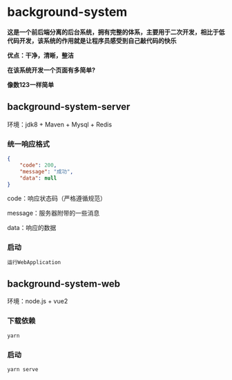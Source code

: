 # background-system

**这是一个前后端分离的后台系统，拥有完整的体系，主要用于二次开发，相比于低代码开发，该系统的作用就是让程序员感受到自己敲代码的快乐**



**优点：干净，清晰，整洁**



**在该系统开发一个页面有多简单?**

**像数123一样简单**



## background-system-server

环境：jdk8 + Maven + Mysql + Redis





### 统一响应格式

```json
{
    "code": 200,
    "message": "成功",
    "data": null
}
```

code：响应状态码（严格遵循规范）

message：服务器附带的一些消息

data：响应的数据



### 启动

```bash
运行WebApplication
```



## background-system-web

环境：node.js + vue2



### 下载依赖

```bash
yarn
```



### 启动

```bash
yarn serve
```



